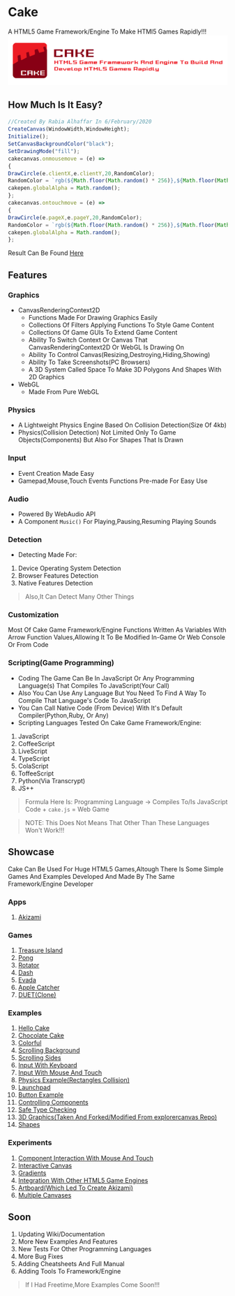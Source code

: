 # Cake
A HTML5 Game Framework/Engine To Make HTMl5 Games Rapidly!!!
<img src="CAKE.png">

## How Much Is It Easy?
```javascript
//Created By Rabia Alhaffar In 6/February/2020
CreateCanvas(WindowWidth,WindowHeight);
Initialize();
SetCanvasBackgroundColor("black");
SetDrawingMode("fill");
cakecanvas.onmousemove = (e) => 
{
DrawCircle(e.clientX,e.clientY,20,RandomColor);
RandomColor = `rgb(${Math.floor(Math.random() * 256)},${Math.floor(Math.random() * 256)},${Math.floor(Math.random() * 256)})`;
cakepen.globalAlpha = Math.random();
};
cakecanvas.ontouchmove = (e) =>
{
DrawCircle(e.pageX,e.pageY,20,RandomColor);
RandomColor = `rgb(${Math.floor(Math.random() * 256)},${Math.floor(Math.random() * 256)},${Math.floor(Math.random() * 256)})`;
cakepen.globalAlpha = Math.random();    
};
```
Result Can Be Found [Here](https://rabios.github.io/Cake/examples/input_03.html)
## Features

### Graphics
- CanvasRenderingContext2D
  - Functions Made For Drawing Graphics Easily
  - Collections Of Filters Applying Functions To Style Game Content
  - Collections Of Game GUIs To Extend Game Content
  - Ability To Switch Context Or Canvas That CanvasRenderingContext2D Or WebGL Is Drawing On
  - Ability To Control Canvas(Resizing,Destroying,Hiding,Showing)
  - Ability To Take Screenshots(PC Browsers)
  - A 3D System Called Space To Make 3D Polygons And Shapes With 2D Graphics
- WebGL
  - Made From Pure WebGL

### Physics
- A Lightweight Physics Engine Based On Collision Detection(Size Of 4kb)
- Physics(Collision Detection) Not Limited Only To Game Objects(Components) But Also For Shapes That Is Drawn

### Input
- Event Creation Made Easy
- Gamepad,Mouse,Touch Events Functions Pre-made For Easy Use

### Audio
- Powered By WebAudio API
- A Component `Music()` For Playing,Pausing,Resuming Playing Sounds 

### Detection
- Detecting Made For:
1. Device Operating System Detection
2. Browser Features Detection
3. Native Features Detection

> Also,It Can Detect Many Other Things

### Customization
Most Of Cake Game Framework/Engine Functions Written As Variables With Arrow Function Values,Allowing It To Be Modified In-Game Or Web Console Or From Code

### Scripting(Game Programming)
- Coding The Game Can Be In JavaScript Or Any Programming Language(s) That Compiles To JavaScript(Your Call)
- Also You Can Use Any Language But You Need To Find A Way To Compile That Language's Code To JavaScript
- You Can Call Native Code (From Device) With It's Default Compiler(Python,Ruby, Or Any)
- Scripting Languages Tested On Cake Game Framework/Engine:
1. JavaScript 
2. CoffeeScript
3. LiveScript
4. TypeScript
5. ColaScript
6. ToffeeScript
7. Python(Via Transcrypt)
8. JS++

> Formula Here Is: Programming Language -> Compiles To/Is JavaScript Code + `cake.js` = Web Game

> NOTE: This Does Not Means That Other Than These Languages Won't Work!!!

## Showcase
Cake Can Be Used For Huge HTML5 Games,Altough There Is Some Simple Games And Examples Developed And Made By The Same Framework/Engine Developer

### Apps
1. [Akizami](https://rabios.github.io/Cake/apps/akizami.html)

### Games

1. [Treasure Island](https://rabios.github.io/Cake/games/treasure_island.html)
2. [Pong](https://rabios.github.io/Cake/games/pong.html)
3. [Rotator](https://rabios.github.io/Cake/games/rotator.html)
4. [Dash](https://rabios.github.io/Cake/games/dash.html)
5. [Evada](https://rabios.github.io/Cake/games/evada.html)
6. [Apple Catcher](https://rabios.github.io/Apple-Catcher/applecatcher.html)
7. [DUET(Clone)](https://rabios.github.io/Cake/games/duet.html)

### Examples

1. [Hello Cake](https://rabios.github.io/Cake/examples/graphics_01.html)
2. [Chocolate Cake](https://rabios.github.io/Cake/examples/graphics_02.html)
3. [Colorful](https://rabios.github.io/Cake/examples/graphics_03.html)
4. [Scrolling Background](https://rabios.github.io/Cake/examples/component_03.html)
5. [Scrolling Sides](https://rabios.github.io/Cake/examples/component_02.html)
6. [Input With Keyboard](https://rabios.github.io/Cake/examples/input_01.html)
7. [Input With Mouse And Touch](https://rabios.github.io/Cake/examples/input_03.html)
8. [Physics Example(Rectangles Collision)](https://rabios.github.io/Cake/examples/physics_01.html)
9. [Launchpad](https://rabios.github.io/Cake/examples/launchpad.html)
10. [Button Example](https://rabios.github.io/Cake/examples/button_01.html)
11. [Controlling Components](https://rabios.github.io/Cake/examples/component_01.html)
12. [Safe Type Checking](https://rabios.github.io/Cake/examples/compiler_01.html)
13. [3D Graphics(Taken And Forked/Modified From explorercanvas Repo)](https://rabios.github.io/Cake/examples/graphics_04.html)
14. [Shapes](https://rabios.github.io/Cake/examples/graphics_05.html)
### Experiments

1. [Component Interaction With Mouse And Touch](https://rabios.github.io/Cake/experiments/experiment_01.html)
2. [Interactive Canvas](https://rabios.github.io/Cake/experiments/experiment_02.html)
3. [Gradients](https://rabios.github.io/Cake/experiments/experiment_03.html)
4. [Integration With Other HTML5 Game Engines](https://rabios.github.io/Cake/experiments/experiment_04.html)
5. [Artboard(Which Led To Create Akizami)](https://rabios.github.io/Cake/experiments/experiment_05.html)
7. [Multiple Canvases](https://rabios.github.io/Cake/experiments/experiment_07.html)

## Soon
1. Updating Wiki/Documentation
2. More New Examples And Features
3. New Tests For Other Programming Languages
4. More Bug Fixes
6. Adding Cheatsheets And Full Manual
7. Adding Tools To Framework/Engine

> If I Had Freetime,More Examples Come Soon!!! 
